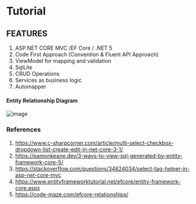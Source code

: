 # Tutorial

## FEATURES
1. ASP.NET CORE MVC /EF Core / .NET 5
2. Code First Approach (Convention & Fluent API Approach)
3. ViewModel for mapping and validation
4. SqlLite
5. CRUD Operations
6. Services as business logic
7. Automapper

#### Entity Relationship Diagram
![image](https://user-images.githubusercontent.com/58362059/124462816-a1094580-ddc4-11eb-90cf-ec778d5aeb76.png)

### References

1. https://www.c-sharpcorner.com/article/multi-select-checkbox-dropdown-list-create-edit-in-net-core-3-1/
2. https://eamonkeane.dev/3-ways-to-view-sql-generated-by-entity-framework-core-5/
3. https://stackoverflow.com/questions/34624034/select-tag-helper-in-asp-net-core-mvc
4. https://www.entityframeworktutorial.net/efcore/entity-framework-core.aspx
5. https://code-maze.com/efcore-relationships/

